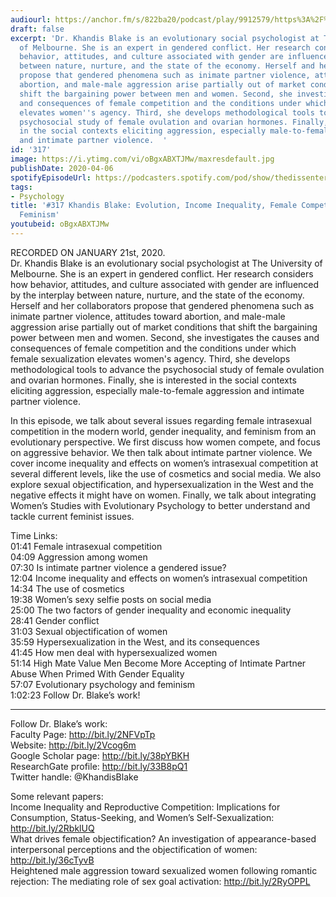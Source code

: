 ```yaml
---
audiourl: https://anchor.fm/s/822ba20/podcast/play/9912579/https%3A%2F%2Fd3ctxlq1ktw2nl.cloudfront.net%2Fproduction%2F2020-0-24%2F44936939-44100-2-7c187538242ab.m4a
draft: false
excerpt: 'Dr. Khandis Blake is an evolutionary social psychologist at The University
  of Melbourne. She is an expert in gendered conflict. Her research considers how
  behavior, attitudes, and culture associated with gender are influenced by the interplay
  between nature, nurture, and the state of the economy. Herself and her collaborators
  propose that gendered phenomena such as inimate partner violence, attitudes toward
  abortion, and male-male aggression arise partially out of market conditions that
  shift the bargaining power between men and women. Second, she investigates the causes
  and consequences of female competition and the conditions under which female sexualization
  elevates women''s agency. Third, she develops methodological tools to advance the
  psychosocial study of female ovulation and ovarian hormones. Finally, she is interested
  in the social contexts eliciting aggression, especially male-to-female aggression
  and intimate partner violence.  '
id: '317'
image: https://i.ytimg.com/vi/oBgxABXTJMw/maxresdefault.jpg
publishDate: 2020-04-06
spotifyEpisodeUrl: https://podcasters.spotify.com/pod/show/thedissenter/episodes/317-Khandis-Blake-Evolution--Income-Inequality--Female-Competition--And-Feminism-ead0q3
tags:
- Psychology
title: '#317 Khandis Blake: Evolution, Income Inequality, Female Competition, And
  Feminism'
youtubeid: oBgxABXTJMw
---
```

<div class="timelinks">

RECORDED ON JANUARY 21st, 2020.  
Dr. Khandis Blake is an evolutionary social psychologist at The University of Melbourne. She is an expert in gendered conflict. Her research considers how behavior, attitudes, and culture associated with gender are influenced by the interplay between nature, nurture, and the state of the economy. Herself and her collaborators propose that gendered phenomena such as inimate partner violence, attitudes toward abortion, and male-male aggression arise partially out of market conditions that shift the bargaining power between men and women. Second, she investigates the causes and consequences of female competition and the conditions under which female sexualization elevates women's agency. Third, she develops methodological tools to advance the psychosocial study of female ovulation and ovarian hormones. Finally, she is interested in the social contexts eliciting aggression, especially male-to-female aggression and intimate partner violence.  

In this episode, we talk about several issues regarding female intrasexual competition in the modern world, gender inequality, and feminism from an evolutionary perspective. We first discuss how women compete, and focus on aggressive behavior. We then talk about intimate partner violence. We cover income inequality and effects on women’s intrasexual competition at several different levels, like the use of cosmetics and social media. We also explore sexual objectification, and hypersexualization in the West and the negative effects it might have on women. Finally, we talk about integrating Women’s Studies with Evolutionary Psychology to better understand and tackle current feminist issues.

Time Links:  
<time>01:41</time> Female intrasexual competition  
<time>04:09</time> Aggression among women  
<time>07:30</time> Is intimate partner violence a gendered issue?  
<time>12:04</time> Income inequality and effects on women’s intrasexual competition  
<time>14:34</time> The use of cosmetics  
<time>19:38</time> Women’s sexy selfie posts on social media  
<time>25:00</time> The two factors of gender inequality and economic inequality  
<time>28:41</time> Gender conflict  
<time>31:03</time> Sexual objectification of women  
<time>35:59</time> Hypersexualization in the West, and its consequences  
<time>41:45</time> How men deal with hypersexualized women  
<time>51:14</time> High Mate Value Men Become More Accepting of Intimate Partner Abuse When Primed With Gender Equality  
<time>57:07</time> Evolutionary psychology and feminism  
<time>1:02:23</time> Follow Dr. Blake’s work!

---

Follow Dr. Blake’s work:  
Faculty Page: http://bit.ly/2NFVpTp  
Website: http://bit.ly/2Vcog6m  
Google Scholar page: http://bit.ly/38pYBKH  
ResearchGate profile: http://bit.ly/33B8pQ1  
Twitter handle: @KhandisBlake

Some relevant papers:  
Income Inequality and Reproductive Competition: Implications for Consumption, Status-Seeking, and Women’s Self-Sexualization: http://bit.ly/2RbklUQ  
What drives female objectification? An investigation of appearance-based interpersonal perceptions and the objectification of women: http://bit.ly/36cTyvB  
Heightened male aggression toward sexualized women following romantic rejection: The mediating role of sex goal activation: http://bit.ly/2RyOPPL
</div>

